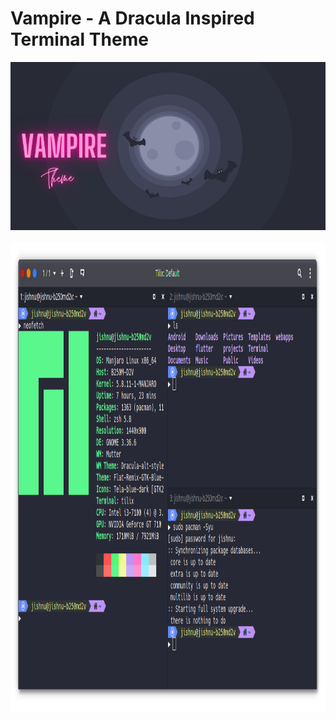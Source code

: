 # Vampire - A Dracula Inspired Terminal Theme
![Picture1](./Images/Banner.png)
<br>
<br/>
<img src="/Images/1.png" alt="Banner"
	 width="950" height="750" />
